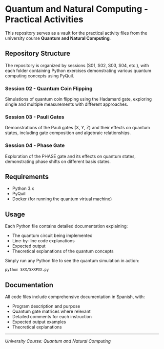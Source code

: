 # Quantum and Natural Computing - Practical Activities

This repository serves as a vault for the practical activity files from the university course **Quantum and Natural Computing**.

## Repository Structure

The repository is organized by sessions (S01, S02, S03, S04, etc.), with each folder containing Python exercises demonstrating various quantum computing concepts using PyQuil.

### Session 02 - Quantum Coin Flipping
Simulations of quantum coin flipping using the Hadamard gate, exploring single and multiple measurements with different approaches.

### Session 03 - Pauli Gates
Demonstrations of the Pauli gates (X, Y, Z) and their effects on quantum states, including gate composition and algebraic relationships.

### Session 04 - Phase Gate
Exploration of the PHASE gate and its effects on quantum states, demonstrating phase shifts on different basis states.

## Requirements

- Python 3.x
- PyQuil
- Docker (for running the quantum virtual machine)

## Usage

Each Python file contains detailed documentation explaining:
- The quantum circuit being implemented
- Line-by-line code explanations
- Expected output
- Theoretical explanations of the quantum concepts

Simply run any Python file to see the quantum simulation in action:

```bash
python SXX/SXXPXX.py
```

## Documentation

All code files include comprehensive documentation in Spanish, with:
- Program description and purpose
- Quantum gate matrices where relevant
- Detailed comments for each instruction
- Expected output examples
- Theoretical explanations

---

*University Course: Quantum and Natural Computing*
